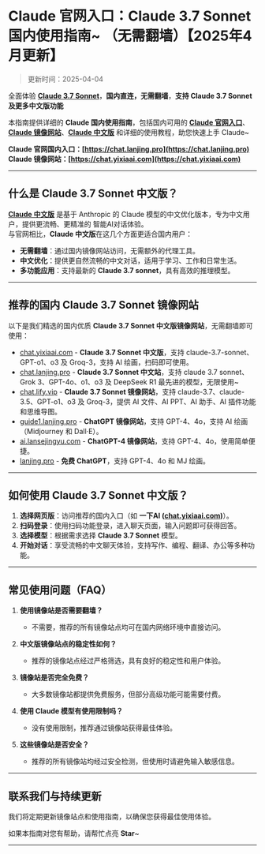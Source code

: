 # Claude 官网入口：Claude 3.7 Sonnet 国内使用指南~  （无需翻墙）【2025年4月更新】

> 更新时间：2025-04-04          

全面体验 [**Claude 3.7 Sonnet**](https://chat.lanjing.pro)，**国内直连，无需翻墙**，**支持 Claude 3.7 Sonnet 及更多中文版功能**   

本指南提供详细的 **Claude 国内使用指南**，包括国内可用的 [**Claude 官网入口**](https://chat.lanjing.pro)、[**Claude 镜像网站**](https://chat.yixiaai.com)、[**Claude 中文版**](https://chat.lanjing.pro) 和详细的使用教程，助您快速上手 Claude~

**Claude 官网国内入口：[https://chat.lanjing.pro](https://chat.lanjing.pro)**   
**Claude 镜像网站：[https://chat.yixiaai.com](https://chat.yixiaai.com)**

---

## 什么是 Claude 3.7 Sonnet 中文版？
[**Claude 中文版**](https://chat.lanjing.pro) 是基于 Anthropic 的 Claude 模型的中文优化版本，专为中文用户，提供更流畅、更精准的 智能AI对话体验。   
与官网相比，**Claude 中文版**在这几个方面更适合国内用户：

- **无需翻墙**：通过国内镜像网站访问，无需额外的代理工具。
- **中文优化**：提供更自然流畅的中文对话，适用于学习、工作和日常生活。
- **多功能应用**：支持最新的 **Claude 3.7 sonnet**，具有高效的推理模型。

---

## 推荐的国内 Claude 3.7 Sonnet 镜像网站
以下是我们精选的国内优质 **Claude 3.7 Sonnet 中文版镜像网站**，无需翻墙即可使用：

- [chat.yixiaai.com](https://chat.yixiaai.com/) - **Claude 3.7 Sonnet 中文版**，支持 claude-3.7-sonnet、GPT-o1、o3 及 Groq-3，支持 AI 绘画，扫码即可使用。
- [chat.lanjing.pro](https://chat.lanjing.pro/) - **Claude 3.7 Sonnet 中文站**，支持 claude 3.7 sonnet、Grok 3、GPT-4o、o1、o3 及 DeepSeek R1 最先进的模型，无限使用~
- [chat.lify.vip](https://www.yixiaai.com/) - **Claude 3.7 Sonnet 镜像网站**，支持 claude-3.7、claude-3.5、GPT-o1、o3 及 Groq-3，提供 AI 文件、AI PPT、AI 助手、AI 插件功能和思维导图。
- [guide1.lanjing.pro](https://guide1.lanjing.pro/) - **ChatGPT 镜像网站**，支持 GPT-4、4o，支持 AI 绘画（Midjourney 和 Dall·E）。
- [ai.lansejingyu.com](https://ai.lansejingyu.com/) - **ChatGPT-4 镜像网站**，支持 GPT-4、4o，使用简单便捷。
- [lanjing.pro](https://lanjing.pro/) - **免费 ChatGPT**，支持 GPT-4、4o 和 MJ 绘画。

---

## 如何使用 Claude 3.7 Sonnet 中文版？

1. **选择网页版**：访问推荐的国内入口（如 **一下AI ([chat.yixiaai.com](https://chat.yixiaai.com))**）。
2. **扫码登录**：使用扫码功能登录，进入聊天页面，输入问题即可获得回答。
3. **选择模型**：根据需求选择 **Claude 3.7 Sonnet** 模型。
4. **开始对话**：享受流畅的中文聊天体验，支持写作、编程、翻译、办公等多种功能。

---

## 常见使用问题（FAQ）

1. **使用镜像站是否需要翻墙？**
   - 不需要，推荐的所有镜像站点均可在国内网络环境中直接访问。

2. **中文版镜像站点的稳定性如何？**
   - 推荐的镜像站点经过严格筛选，具有良好的稳定性和用户体验。

3. **镜像站是否完全免费？**
   - 大多数镜像站都提供免费服务，但部分高级功能可能需要付费。

4. **使用 Claude 模型有使用限制吗？**
   - 没有使用限制，推荐通过镜像站获得最佳体验。

5. **这些镜像站是否安全？**
   - 推荐的所有镜像站均经过安全检测，但使用时请避免输入敏感信息。

---

## 联系我们与持续更新

我们将定期更新镜像站点和使用指南，以确保您获得最佳使用体验。

如果本指南对您有帮助，请帮忙点亮 **Star**~

---
